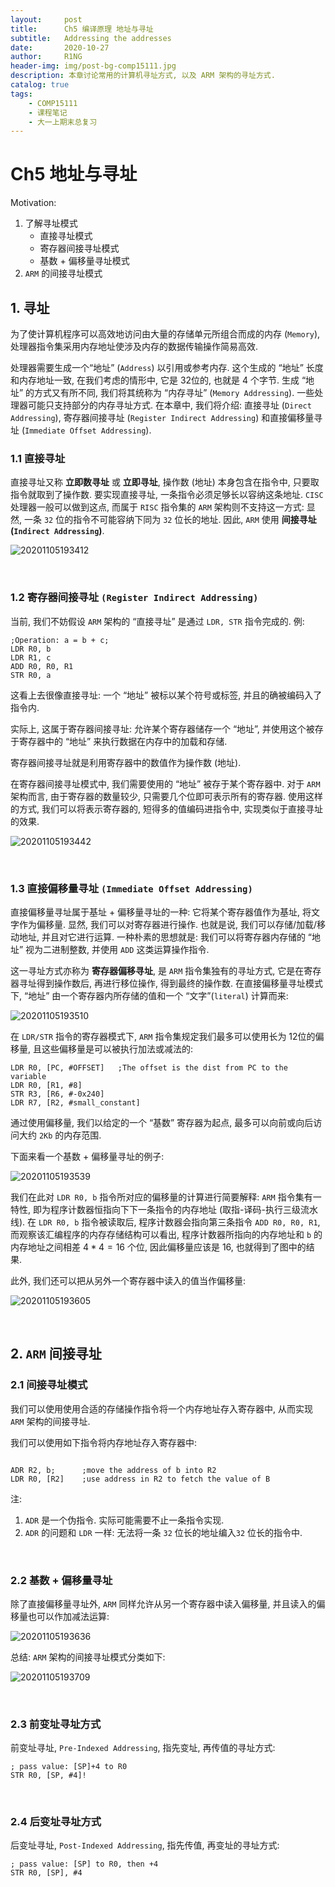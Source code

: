 ```yaml
---
layout:     post
title:      Ch5 编译原理 地址与寻址
subtitle:   Addressing the addresses
date:       2020-10-27
author:     R1NG
header-img: img/post-bg-comp15111.jpg
description: 本章讨论常用的计算机寻址方式, 以及 ARM 架构的寻址方式.
catalog: true
tags:
    - COMP15111
    - 课程笔记
    - 大一上期末总复习
---
```




# Ch5 地址与寻址

Motivation:
1. 了解寻址模式
   * 直接寻址模式
   * 寄存器间接寻址模式
   * 基数 + 偏移量寻址模式
2. `ARM` 的间接寻址模式

## 1. 寻址
 为了使计算机程序可以高效地访问由大量的存储单元所组合而成的内存 (`Memory`), 处理器指令集采用内存地址使涉及内存的数据传输操作简易高效. 

 处理器需要生成一个“地址” (`Address`) 以引用或参考内存. 这个生成的 “地址” 长度和内存地址一致, 在我们考虑的情形中, 它是 $32$位的, 也就是 $4$ 个字节. 生成 “地址” 的方式又有所不同, 我们将其统称为 “内存寻址” (`Memory Addressing`). 一些处理器可能只支持部分的内存寻址方式. 在本章中, 我们将介绍: 直接寻址 (`Direct Addressing`), 寄存器间接寻址 (`Register Indirect Addressing`) 和直接偏移量寻址 (`Immediate Offset Addressing`). 


### 1.1 直接寻址
直接寻址又称 **立即数寻址** 或 **立即寻址**, 操作数 (地址) 本身包含在指令中, 只要取指令就取到了操作数. 要实现直接寻址, 一条指令必须足够长以容纳这条地址. `CISC` 处理器一般可以做到这点, 而属于 `RISC` 指令集的 `ARM` 架构则不支持这一方式: 显然, 一条 `32` 位的指令不可能容纳下同为 `32` 位长的地址. 因此, `ARM` 使用 **间接寻址 (`Indirect Addressing`)**. 
 

![20201105193412](https://cdn.jsdelivr.net/gh/KirisameMarisaa/KirisameMarisaa.github.io/img/blogpost_images/20201105193412.png)



<br>


### 1.2 寄存器间接寻址 `(Register Indirect Addressing)`

当前, 我们不妨假设 `ARM` 架构的 “直接寻址” 是通过 `LDR, STR` 指令完成的. 例:
~~~
;Operation: a = b + c;
LDR R0, b
LDR R1, c
ADD R0, R0, R1
STR R0, a
~~~
这看上去很像直接寻址: 一个 “地址” 被标以某个符号或标签, 并且的确被编码入了指令内. 

实际上, 这属于寄存器间接寻址: 允许某个寄存器储存一个 “地址”, 并使用这个被存于寄存器中的 “地址” 来执行数据在内存中的加载和存储. 

寄存器间接寻址就是利用寄存器中的数值作为操作数 (地址). 

在寄存器间接寻址模式中, 我们需要使用的 “地址” 被存于某个寄存器中. 对于 `ARM` 架构而言, 由于寄存器的数量较少, 只需要几个位即可表示所有的寄存器. 使用这样的方式, 我们可以将表示寄存器的, 短得多的值编码进指令中, 实现类似于直接寻址的效果. 

![20201105193442](https://cdn.jsdelivr.net/gh/KirisameMarisaa/KirisameMarisaa.github.io/img/blogpost_images/20201105193442.png)

<br>

### 1.3 直接偏移量寻址 `(Immediate Offset Addressing)`

直接偏移量寻址属于基址 + 偏移量寻址的一种: 它将某个寄存器值作为基址, 将文字作为偏移量. 显然, 我们可以对寄存器进行操作. 也就是说, 我们可以存储/加载/移动地址, 并且对它进行运算. 一种朴素的思想就是: 我们可以将寄存器内存储的 “地址” 视为二进制整数, 并使用 `ADD` 这类运算操作指令. 

这一寻址方式亦称为 **寄存器偏移寻址**, 是 `ARM` 指令集独有的寻址方式, 它是在寄存器寻址得到操作数后, 再进行移位操作, 得到最终的操作数. 在直接偏移量寻址模式下, “地址” 由一个寄存器内所存储的值和一个 “文字”(`literal`) 计算而来: 

![20201105193510](https://cdn.jsdelivr.net/gh/KirisameMarisaa/KirisameMarisaa.github.io/img/blogpost_images/20201105193510.png)

在 `LDR/STR` 指令的寄存器模式下, `ARM` 指令集规定我们最多可以使用长为 $12$位的偏移量, 且这些偏移量是可以被执行加法或减法的:
~~~
LDR R0, [PC, #OFFSET]   ;The offset is the dist from PC to the variable
LDR R0, [R1, #8]
STR R3, [R6, #-0x240]
LDR R7, [R2, #small_constant]
~~~
通过使用偏移量, 我们以给定的一个 “基数” 寄存器为起点, 最多可以向前或向后访问大约 `2Kb` 的内存范围. 

下面来看一个基数 + 偏移量寻址的例子:

![20201105193539](https://cdn.jsdelivr.net/gh/KirisameMarisaa/KirisameMarisaa.github.io/img/blogpost_images/20201105193539.png)

我们在此对 `LDR R0, b` 指令所对应的偏移量的计算进行简要解释:
`ARM` 指令集有一特性, 即为程序计数器恒指向下下一条指令的内存地址 (取指-译码-执行三级流水线). 在 `LDR R0, b` 指令被读取后, 程序计数器会指向第三条指令 `ADD R0, R0, R1`, 而观察该汇编程序的内存存储结构可以看出, 程序计数器所指向的内存地址和 `b` 的内存地址之间相差 $4 * 4 = 16$ 个位, 因此偏移量应该是 $16$, 也就得到了图中的结果. 



此外, 我们还可以把从另外一个寄存器中读入的值当作偏移量:

![20201105193605](https://cdn.jsdelivr.net/gh/KirisameMarisaa/KirisameMarisaa.github.io/img/blogpost_images/20201105193605.png)


<br>

## 2. `ARM` 间接寻址

### 2.1 间接寻址模式
我们可以使用使用合适的存储操作指令将一个内存地址存入寄存器中, 从而实现 `ARM` 架构的间接寻址. 

我们可以使用如下指令将内存地址存入寄存器中:
~~~

ADR R2, b;      ;move the address of b into R2
LDR R0, [R2]    ;use address in R2 to fetch the value of B
~~~
注: 
1. `ADR` 是一个伪指令. 实际可能需要不止一条指令实现. 
2. `ADR` 的问题和 `LDR` 一样: 无法将一条 `32` 位长的地址编入`32` 位长的指令中. 

<br>

### 2.2 基数 + 偏移量寻址

除了直接偏移量寻址外, `ARM` 同样允许从另一个寄存器中读入偏移量, 并且读入的偏移量也可以作加减法运算:

![20201105193636](https://cdn.jsdelivr.net/gh/KirisameMarisaa/KirisameMarisaa.github.io/img/blogpost_images/20201105193636.png)

总结: `ARM` 架构的间接寻址模式分类如下:

![20201105193709](https://cdn.jsdelivr.net/gh/KirisameMarisaa/KirisameMarisaa.github.io/img/blogpost_images/20201105193709.png)

<br>

### 2.3 前变址寻址方式

前变址寻址, `Pre-Indexed Addressing`, 指先变址, 再传值的寻址方式:

```
; pass value: [SP]+4 to R0
STR R0, [SP, #4]!
```

<br>

### 2.4 后变址寻址方式

后变址寻址, `Post-Indexed Addressing`, 指先传值, 再变址的寻址方式:

```
; pass value: [SP] to R0, then +4
STR R0, [SP], #4
```